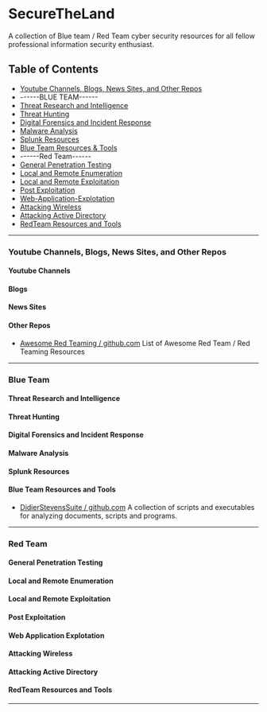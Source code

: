 # SecureTheLand

A collection of Blue team / Red Team cyber security resources for all fellow professional information security enthusiast.



## Table of Contents
* [Youtube Channels, Blogs, News Sites, and Other Repos](#Youtube-Channels,-Blogs,-News-Sites,-and-Other-Repos)
* ------BLUE TEAM------
* [Threat Research and Intelligence](#threat-research-and-intelligence)
* [Threat Hunting](#threat-hunting)
* [Digital Forensics and Incident Response](#Digital-Forensics-and-Incident-Response)
* [Malware Analysis](#Malware-Analysis)
* [Splunk Resources](#Splunk-Resources)
* [Blue Team Resources & Tools](#Blue-Team-Resources-and-Tools)
* ------Red Team------
* [General Penetration Testing](#general-penetration-testing)
* [Local and Remote Enumeration](#Local-and-Remote-Enumeration)
* [Local and Remote Exploitation](#Local-and-Remote-Exploitation)
* [Post Exploitation](#Post-Exploitation)
* [Web-Application-Explotation](#Web-Application-Explotation)
* [Attacking Wireless](#Attacking-Wireless)
* [Attacking Active Directory](#Attacking-Active-Directory) 
* [RedTeam Resources and Tools](#RedTeam-Resources-and-Tools)
---

### Youtube Channels, Blogs, News Sites, and Other Repos
#### Youtube Channels
#### Blogs
#### News Sites
#### Other Repos
* [Awesome Red Teaming / github.com](https://github.com/yeyintminthuhtut/Awesome-Red-Teaming)
List of Awesome Red Team / Red Teaming Resources
---
### Blue Team
#### Threat Research and Intelligence
#### Threat Hunting
#### Digital Forensics and Incident Response
#### Malware Analysis
#### Splunk Resources
#### Blue Team Resources and Tools
* [DidierStevensSuite / github.com](https://github.com/DidierStevens/DidierStevensSuite)
A collection of scripts and executables for analyzing documents, scripts and programs.
---
### Red Team
#### General Penetration Testing
#### Local and Remote Enumeration
#### Local and Remote Exploitation
#### Post Exploitation
#### Web Application Explotation
#### Attacking Wireless
#### Attacking Active Directory
#### RedTeam Resources and Tools
---

 

